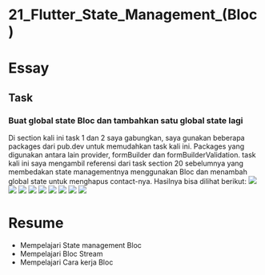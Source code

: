 # 21_Flutter_State_Management_(Bloc)

# Essay

## Task

### Buat global state Bloc dan tambahkan satu global state lagi
Di section kali ini task 1 dan 2 saya gabungkan, saya gunakan beberapa packages dari pub.dev untuk memudahkan task kali ini. Packages yang digunakan antara lain provider, formBuilder dan formBuilderValidation. task kali ini saya mengambil referensi dari task section 20 sebelumnya yang membedakan state managementnya menggunakan Bloc dan menambah global state untuk menghapus contact-nya. Hasilnya bisa dilihat berikut:
![](screenshoot/main.png)
![](screenshoot/models.png)
![](screenshoot/homePage.png)
![](screenshoot/homePage1.png)
![](screenshoot/homePage2.png)
![](screenshoot/contact.png)
![](screenshoot/Output1.png)
![](screenshoot/Output2.png)
![](screenshoot/Output3.png)

# Resume
- Mempelajari State management Bloc
- Mempelajari Bloc Stream
- Mempelajari Cara kerja Bloc